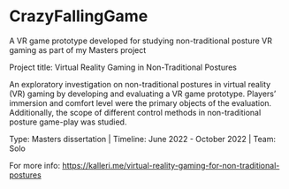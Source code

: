 # CrazyFallingGame
A VR game prototype developed for studying non-traditional posture VR gaming as part of my Masters project

Project title: Virtual Reality Gaming in Non-Traditional Postures

An exploratory investigation on non-traditional postures in virtual reality (VR) gaming by developing and evaluating a VR game prototype. Players’ immersion and comfort level were the primary objects of the evaluation. Additionally, the scope of different control methods in non-traditional posture game-play was studied.

Type: Masters dissertation    |   Timeline: June 2022 - October 2022    |   Team: Solo

For more info: https://kalleri.me/virtual-reality-gaming-for-non-traditional-postures
